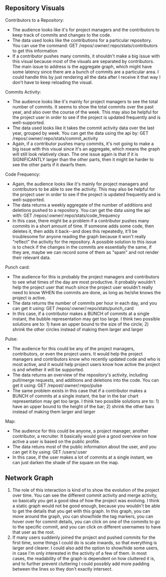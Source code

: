 ## Repository Visuals  

Contributors to a Repository:  
  - The audience looks like it's for project managers and the contributors to keep track of commits and changes to the code.  
  - The data used looks like the contributions for a particular repository.  You can use the command: GET /repos/:owner/:repo/stats/contributors to get this information  
  - If a contributor pushes many commits, it shouldn't make a big issue with this visual because most of the visuals are separated by contributors.  The main issue to address is the aggregate graph, which might have some latency since there are a bunch of commits are a particular area.  I could handle this by just rendering all the data after I receive it that way I don't have to keep reloading the visual.  

  
Commits Activity:  
  - The audience looks like it's mainly for project managers to see the total number of commits.  It seems to show the total commits over the past year, and also over the course of the week.  This may also be helpful for the project user in order to see if the project is updated frequently and is well-supported.
  - The data used looks like it takes the commit activity data over the last year, grouped by week.  You can get the data using the api by: GET /repos/:owner/:repo/stats/commit_activity  
  - Again, if a contributor pushes many commits, it's not going to make a big issue with this visual since it's an aggregate, which means the graph will still look relatively clean.  The one issue again is that if it is SIGNIFICANTLY larger than the other parts, then it might be harder to see the other parts if it dwarfs them.  

  
Code Frequency:  
  - Again, the audience looks like it's mainly for project managers and contributors to be able to see the activity.  This may also be helpful for the project user in order to see if the project is updated frequently and is well-supported.  
  - The data returns a weekly aggregate of the number of additions and deletions pushed to a repository.  You can get the data using the api with: GET /repos/:owner/:repo/stats/code_frequency  
  - In this case, there might be a problem if a contributor pushes many commits in a short amount of time.  If someone adds some code, then deletes it, then adds it back--and does this repeatedly, it'll be troublesome for anyone reading the graph because it won't really "reflect" the activity for the repository.  A possible solution to this issue is to check if the changes in the commits are essentially the same, if they are, maybe we can record some of them as "spam" and not render their relevant data.  

Punch card:
  - The audience for this is probably the project managers and contributors to see what times of the day are most productive.  It probably wouldn't help the project user that much since the project user wouldn't really need to know WHEN the commits are done, as long as he/she knows the project is active.  
  - The data returns the number of commits per hour in each day, and you can get it using: GET /repos/:owner/:repo/stats/punch_card  
  - In this case, if a contributor makes a BUNCH of commits at a single instant, the bubble representation may get too large.  I think two possible solutions are to: 1) have an upper bound to the size of the circle; 2) shrink the other circles instead of making them larger and larger  

Pulse:  
  - The audience for this could be any of the project managers, contributors, or even the project users.  It would help the project managers and contributors know who recently updated code and who is most active, and it would help project users know how active the project is and whether it will be supported.  
  - The data returns an overview of the repository's activity, including pull/merge requests, and additions and deletions into the code.  You can get it using: GET /repost/:owner/:repo/pulse  
  - The same problem exists in this case that if a contributor makes a BUNCH of commits at a single instant, the bar in the bar chart representation may get too large.  I think two possible solutions are to: 1) have an upper bound to the height of the bar; 2) shrink the other bars instead of making them larger and larger  
  

Map:  
  - The audience for this could be anyone, a project manager, another contributor, a recruiter.  It basically would give a good overview on how active a user is based on the public profile.  
  - The data retuns most of the public information about the user, and you can get it by using: GET /users/:user  
  - In this case, if the user makes a lot of commits at a single instant, we can just darken the shade of the square on the map.  
  
## Network Graph  

1.  The role of this interaction is kind of to show the evolution of the project over time.  You can see the different commit activity and merge activity, so basically you get a good idea of how the project was evolving.  I think a static graph would not be good enough, because you wouldn't be able to get the details that you get with this graph.  In this graph, you can move around the graph, you can show/hide the tag markers, you can hover over for commit details, you can click on one of the commits to go to the specific commit, and you can click on different usernames to have that user as the root.  
2.  If many users suddenly joined the project and pushed commits for the first time, some things I could do is scale inwards, so that everything is larger and clearer.  I could also add the option to show/hide some users, in case I'm only interested in the activity of a few of them. In most cases, the readability of the graph is dependent on how cluttered it is, and to further prevent cluttering I could possibly add more padding between the lines so they don't exactly intersect.  


